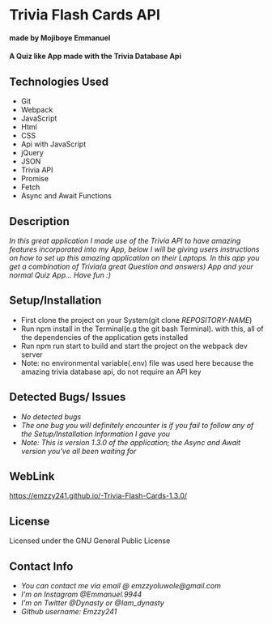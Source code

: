 # Trivia Flash Cards API
#### made by Mojiboye Emmanuel

#### A Quiz like App made with the Trivia Database Api

## Technologies Used
* Git
* Webpack
* JavaScript
* Html
* CSS
* Api with JavaScript
* jQuery
* JSON
* Trivia API
* Promise
* Fetch
* Async and Await Functions

## Description
_In this great application I made use of the Trivia API to have amazing features incorporated into my App, below I will be giving users instructions on how to set up this amazing application on their Laptops. In this app you get a combination of Trivia(a great Question and answers) App and your normal Quiz App... Have fun :)_

## Setup/Installation
* First clone the project on your System(git clone _REPOSITORY-NAME_)
* Run npm install in the Terminal(e.g the git bash Terminal). with this, all of the dependencies of the application gets installed
* Run npm run start to build and start the project on the webpack dev server
* Note: no environmental variable(.env) file was used here because the amazing trivia database api, do not require an API key

## Detected Bugs/ Issues
* _No detected bugs_
* _The one bug you will definitely encounter is if you fail to follow any of the Setup/Installation Information I gave you_
* _Note: This is version 1.3.0 of the application; the Async and Await version you've all been waiting for_

## WebLink
https://emzzy241.github.io/-Trivia-Flash-Cards-1.3.0/

## License
Licensed under the GNU General Public License

## Contact Info
* _You can contact me via email @ emzzyoluwole@gmail.com_
* _I'm on Instagram @Emmanuel.9944_
* _I'm on Twitter @Dynasty or @Iam_dynasty_
* _Github username: Emzzy241_